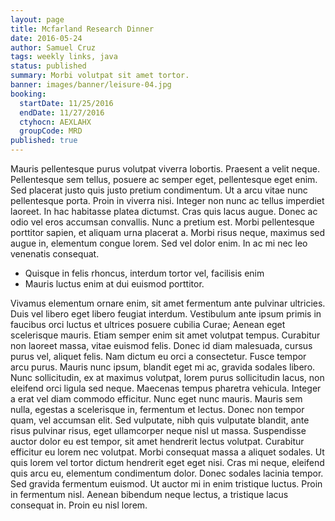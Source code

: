 ```yaml
---
layout: page
title: Mcfarland Research Dinner
date: 2016-05-24
author: Samuel Cruz
tags: weekly links, java
status: published
summary: Morbi volutpat sit amet tortor.
banner: images/banner/leisure-04.jpg
booking:
  startDate: 11/25/2016
  endDate: 11/27/2016
  ctyhocn: AEXLAHX
  groupCode: MRD
published: true
---
```

Mauris pellentesque purus volutpat viverra lobortis. Praesent a velit neque. Pellentesque sem tellus, posuere ac semper eget, pellentesque eget enim. Sed placerat justo quis justo pretium condimentum. Ut a arcu vitae nunc pellentesque porta. Proin in viverra nisi. Integer non nunc ac tellus imperdiet laoreet. In hac habitasse platea dictumst. Cras quis lacus augue. Donec ac odio vel eros accumsan convallis. Nunc a pretium est. Morbi pellentesque porttitor sapien, et aliquam urna placerat a. Morbi risus neque, maximus sed augue in, elementum congue lorem. Sed vel dolor enim. In ac mi nec leo venenatis consequat.

* Quisque in felis rhoncus, interdum tortor vel, facilisis enim
* Mauris luctus enim at dui euismod porttitor.

Vivamus elementum ornare enim, sit amet fermentum ante pulvinar ultricies. Duis vel libero eget libero feugiat interdum. Vestibulum ante ipsum primis in faucibus orci luctus et ultrices posuere cubilia Curae; Aenean eget scelerisque mauris. Etiam semper enim sit amet volutpat tempus. Curabitur non laoreet massa, vitae euismod felis. Donec id diam malesuada, cursus purus vel, aliquet felis. Nam dictum eu orci a consectetur. Fusce tempor arcu purus. Mauris nunc ipsum, blandit eget mi ac, gravida sodales libero. Nunc sollicitudin, ex at maximus volutpat, lorem purus sollicitudin lacus, non eleifend orci ligula sed neque. Maecenas tempus pharetra vehicula. Integer a erat vel diam commodo efficitur.
Nunc eget nunc mauris. Mauris sem nulla, egestas a scelerisque in, fermentum et lectus. Donec non tempor quam, vel accumsan elit. Sed vulputate, nibh quis vulputate blandit, ante risus pulvinar risus, eget ullamcorper neque nisl ut massa. Suspendisse auctor dolor eu est tempor, sit amet hendrerit lectus volutpat. Curabitur efficitur eu lorem nec volutpat. Morbi consequat massa a aliquet sodales. Ut quis lorem vel tortor dictum hendrerit eget eget nisi. Cras mi neque, eleifend quis arcu eu, elementum condimentum dolor. Donec sodales lacinia tempor. Sed gravida fermentum euismod. Ut auctor mi in enim tristique luctus. Proin in fermentum nisl. Aenean bibendum neque lectus, a tristique lacus consequat in. Proin eu nisl lorem.
